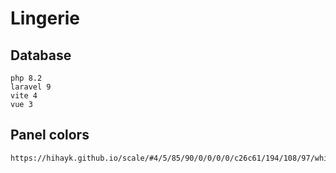 # Lingerie

## Database

    php 8.2
    laravel 9
    vite 4
    vue 3


## Panel colors

    https://hihayk.github.io/scale/#4/5/85/90/0/0/0/0/c26c61/194/108/97/white
